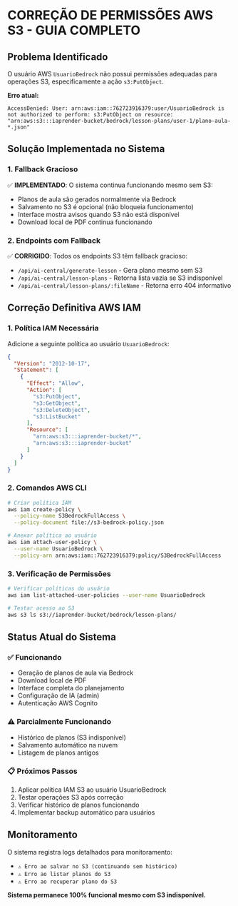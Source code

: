 # CORREÇÃO DE PERMISSÕES AWS S3 - GUIA COMPLETO

## Problema Identificado
O usuário AWS `UsuarioBedrock` não possui permissões adequadas para operações S3, especificamente a ação `s3:PutObject`.

**Erro atual:**
```
AccessDenied: User: arn:aws:iam::762723916379:user/UsuarioBedrock is not authorized to perform: s3:PutObject on resource: "arn:aws:s3:::iaprender-bucket/bedrock/lesson-plans/user-1/plano-aula-*.json"
```

## Solução Implementada no Sistema

### 1. Fallback Gracioso
✅ **IMPLEMENTADO**: O sistema continua funcionando mesmo sem S3:
- Planos de aula são gerados normalmente via Bedrock
- Salvamento no S3 é opcional (não bloqueia funcionamento)
- Interface mostra avisos quando S3 não está disponível
- Download local de PDF continua funcionando

### 2. Endpoints com Fallback
✅ **CORRIGIDO**: Todos os endpoints S3 têm fallback gracioso:
- `/api/ai-central/generate-lesson` - Gera plano mesmo sem S3
- `/api/ai-central/lesson-plans` - Retorna lista vazia se S3 indisponível
- `/api/ai-central/lesson-plans/:fileName` - Retorna erro 404 informativo

## Correção Definitiva AWS IAM

### 1. Política IAM Necessária
Adicione a seguinte política ao usuário `UsuarioBedrock`:

```json
{
  "Version": "2012-10-17",
  "Statement": [
    {
      "Effect": "Allow",
      "Action": [
        "s3:PutObject",
        "s3:GetObject",
        "s3:DeleteObject",
        "s3:ListBucket"
      ],
      "Resource": [
        "arn:aws:s3:::iaprender-bucket/*",
        "arn:aws:s3:::iaprender-bucket"
      ]
    }
  ]
}
```

### 2. Comandos AWS CLI
```bash
# Criar política IAM
aws iam create-policy \
  --policy-name S3BedrockFullAccess \
  --policy-document file://s3-bedrock-policy.json

# Anexar política ao usuário
aws iam attach-user-policy \
  --user-name UsuarioBedrock \
  --policy-arn arn:aws:iam::762723916379:policy/S3BedrockFullAccess
```

### 3. Verificação de Permissões
```bash
# Verificar políticas do usuário
aws iam list-attached-user-policies --user-name UsuarioBedrock

# Testar acesso ao S3
aws s3 ls s3://iaprender-bucket/bedrock/lesson-plans/
```

## Status Atual do Sistema

### ✅ Funcionando
- Geração de planos de aula via Bedrock
- Download local de PDF
- Interface completa do planejamento
- Configuração de IA (admin)
- Autenticação AWS Cognito

### ⚠️ Parcialmente Funcionando
- Histórico de planos (S3 indisponível)
- Salvamento automático na nuvem
- Listagem de planos antigos

### 📋 Próximos Passos
1. Aplicar política IAM S3 ao usuário UsuarioBedrock
2. Testar operações S3 após correção
3. Verificar histórico de planos funcionando
4. Implementar backup automático para usuários

## Monitoramento
O sistema registra logs detalhados para monitoramento:
- `⚠️ Erro ao salvar no S3 (continuando sem histórico)`
- `⚠️ Erro ao listar planos do S3`
- `⚠️ Erro ao recuperar plano do S3`

**Sistema permanece 100% funcional mesmo com S3 indisponível.**